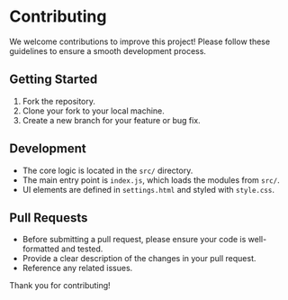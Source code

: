 # Contributing

We welcome contributions to improve this project! Please follow these guidelines to ensure a smooth development process.

## Getting Started

1.  Fork the repository.
2.  Clone your fork to your local machine.
3.  Create a new branch for your feature or bug fix.

## Development

- The core logic is located in the `src/` directory.
- The main entry point is `index.js`, which loads the modules from `src/`.
- UI elements are defined in `settings.html` and styled with `style.css`.

## Pull Requests

- Before submitting a pull request, please ensure your code is well-formatted and tested.
- Provide a clear description of the changes in your pull request.
- Reference any related issues.

Thank you for contributing!
